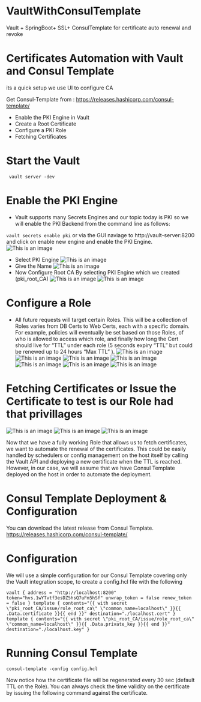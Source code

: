 # VaultWithConsulTemplate
Vault + SpringBoot+ SSL+ ConsulTemplate for certificate auto renewal and revoke

# Certificates Automation with Vault and Consul Template
its a quick setup we use UI to configure CA

Get Consul-Template from : https://releases.hashicorp.com/consul-template/
- Enable the PKI Engine in Vault
- Create a Root Certificate
- Configure a PKI Role
- Fetching Certificates

# Start the Vault
`` vault server -dev``

# Enable the PKI Engine
- Vault supports many Secrets Engines and our topic today is PKI so we will enable the PKI Backend from the command line as follows:

`` vault secrets enable pki ``
or via the GUI naviage to http://vault-server:8200 and click on enable new engine and enable the PKI Engine.
![This is an image](https://myoctocat.com/assets/images/base-octocat.svg)
- Select PKI Engine
![This is an image](https://myoctocat.com/assets/images/base-octocat.svg)
- Give the Name
![This is an image](https://myoctocat.com/assets/images/base-octocat.svg)
- Now Configure Root CA By selecting PKI Engine which we created (pki_root_CA)
![This is an image](https://myoctocat.com/assets/images/base-octocat.svg)
![This is an image](https://myoctocat.com/assets/images/base-octocat.svg)
# Configure a Role
- All future requests will target certain Roles. This will be a collection of Roles varies from DB Certs to Web Certs, each with a specific domain. For example, policies will eventually be set based on those Roles, of who is allowed to access which role, and finally how long the Cert should live for “TTL” under each role (5 seconds expiry “TTL” but could be renewed up to 24 hours “Max TTL” ).
![This is an image](https://myoctocat.com/assets/images/base-octocat.svg)
![This is an image](https://myoctocat.com/assets/images/base-octocat.svg)
![This is an image](https://myoctocat.com/assets/images/base-octocat.svg)
![This is an image](https://myoctocat.com/assets/images/base-octocat.svg)
![This is an image](https://myoctocat.com/assets/images/base-octocat.svg)
![This is an image](https://myoctocat.com/assets/images/base-octocat.svg)
![This is an image](https://myoctocat.com/assets/images/base-octocat.svg)
# Fetching Certificates or Issue the Certificate to test is our Role had that privillages
![This is an image](https://myoctocat.com/assets/images/base-octocat.svg)
![This is an image](https://myoctocat.com/assets/images/base-octocat.svg)
![This is an image](https://myoctocat.com/assets/images/base-octocat.svg)

Now that we have a fully working Role that allows us to fetch certificates, we want to automate the renewal of the certificates. This could be easily handled by schedulers or config management on the host itself by calling the Vault API and deploying a new certificate when the TTL is reached. However, in our case, we will assume that we have Consul Template deployed on the host in order to automate the deployment.

# Consul Template Deployment & Configuration 
You can download the latest release from Consul Template.
https://releases.hashicorp.com/consul-template/
# Configuration
We will use a simple configuration for our Consul Template covering only the Vault integration scope, to create a config.hcl file with the following

``
vault {
  address = "http://localhost:8200"
  token="hvs.1wYTvtf3esDZ5hsQ7uFm5hSf"
  unwrap_token = false
  renew_token = false
}
template {
contents="{{ with secret \"pki_root_CA/issue/role_root_ca\" \"common_name=localhost\" }}{{ .Data.certificate }}{{ end }}"
destination="./localhost.cert"
}
template {
  contents="{{ with secret \"pki_root_CA/issue/role_root_ca\" \"common_name=localhost\" }}{{ .Data.private_key }}{{ end }}"
  destination="./localhost.key"
}
``
# Running Consul Template
`` consul-template -config config.hcl ``

Now notice how the certificate file will be regenerated every 30 sec (default TTL on the Role). You can always check the time validity on the certificate by issuing the following command against the certificate.
